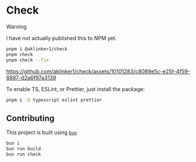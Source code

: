 # Check

> [!WARNING]
> I have not actually published this to NPM yet.

```sh
pnpm i @aklinker1/check
pnpm check
pnpm check --fix
```

https://github.com/aklinker1/check/assets/10101283/c8089e5c-e25f-4f59-8897-d2a6f97a3139

To enable TS, ESLint, or Prettier, just install the package:

```sh
pnpm i -D typescript eslint prettier
```

## Contributing

This project is built using [`bun`](https://bun.sh)

```sh
bun i
bun run build
bun run check
```

